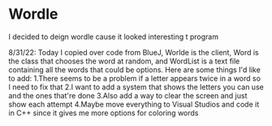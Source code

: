 # Wordle

I decided to deign wordle cause it looked interesting t program

8/31/22:
Today I copied over code from BlueJ, Worlde is the client, Word is the class that chooses the word at random, and WordList is a text file containing all the words that could be options. Here are some things I'd like to add:
  1.There seems to be a problem if a letter appears twice in a word so I need to fix that
  2.I want to add a system that shows the letters you can use and the ones that're done
  3.Also add a way to clear the screen and just show each attempt
  4.Maybe move everything to Visual Studios and code it in C++ since it gives me more options for coloring words
